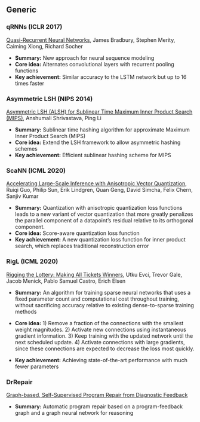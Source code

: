 ## Generic

### qRNNs (ICLR 2017)

[Quasi-Recurrent Neural Networks](https://arxiv.org/abs/1611.01576), James Bradbury, Stephen Merity, Caiming Xiong, Richard Socher

- **Summary:** New approach for neural sequence modeling
- **Core idea:** Alternates convolutional layers with recurrent pooling functions
- **Key achievement:** Similar accuracy to the LSTM network but up to 16 times faster

### Asymmetric LSH (NIPS 2014)

[Asymmetric LSH (ALSH) for Sublinear Time Maximum Inner Product Search (MIPS)](https://papers.nips.cc/paper/2014/file/310ce61c90f3a46e340ee8257bc70e93-Paper.pdf), Anshumali Shrivastava, Ping Li

- **Summary:** Sublinear time hashing algorithm for approximate Maximum Inner Product Search (MIPS)
- **Core idea:** Extend the LSH framework to allow asymmetric hashing schemes
- **Key achievement:** Efficient sublinear hashing scheme for MIPS

### ScaNN (ICML 2020)

[Accelerating Large-Scale Inference with Anisotropic Vector Quantization](https://arxiv.org/abs/1908.10396), Ruiqi Guo, Philip Sun, Erik Lindgren, Quan Geng, David Simcha, Felix Chern, Sanjiv Kumar

- **Summary:** Quantization with anisotropic quantization loss functions leads to a new variant of vector quantization that more greatly penalizes the parallel component of a datapoint’s residual relative to its orthogonal component.
- **Core idea:** Score-aware quantization loss function
- **Key achievement:** A new quantization loss function for inner product search,  which replaces traditional reconstruction error

### RigL (ICML 2020)

[Rigging the Lottery: Making All Tickets Winners](https://proceedings.icml.cc/static/paper_files/icml/2020/287-Paper.pdf), Utku Evci, Trevor Gale, Jacob Menick, Pablo Samuel Castro, Erich Elsen

- **Summary:** An algorithm for training sparse neural networks that uses a fixed parameter count and computational cost throughout training, without sacrificing accuracy relative to existing dense-to-sparse training methods

- **Core idea:** 1) Remove a fraction of the connections with the smallest weight magnitudes. 2) Activate new connections using instantaneous gradient information. 3) Keep training with the updated network until the next scheduled update. 4) Activate connections with large gradients, since these connections are expected to decrease the loss most quickly.

- **Key achievement:** Achieving state-of-the-art performance with much fewer parameters

### DrRepair

[Graph-based, Self-Supervised Program Repair from Diagnostic Feedback](https://arxiv.org/abs/2005.10636)

- **Summary:** Automatic program repair based on a program-feedback graph and a graph neural network for reasoning

